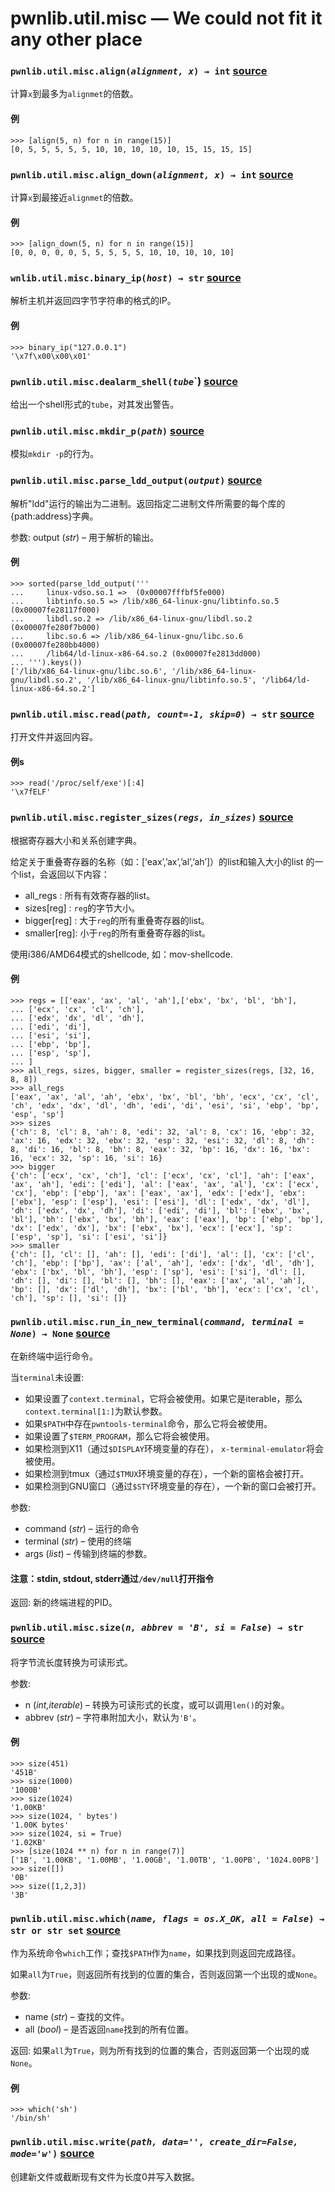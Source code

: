 # pwnlib.util.misc — We could not fit it any other place

### `pwnlib.util.misc.align(`*`alignment, x`*`) → int` [source](https://github.com/Gallopsled/pwntools/blob/67473560c7/pwnlib/util/misc.py#L17-26)

计算`x`到最多为`alignmet`的倍数。

#### 例

```shell
>>> [align(5, n) for n in range(15)]
[0, 5, 5, 5, 5, 5, 10, 10, 10, 10, 10, 15, 15, 15, 15]
```

### `pwnlib.util.misc.align_down(`*`alignment, x`*`) → int` [source](https://github.com/Gallopsled/pwntools/blob/67473560c7/pwnlib/util/misc.py#L29-39)

计算`x`到最接近`alignmet`的倍数。

#### 例

```shell
>>> [align_down(5, n) for n in range(15)]
[0, 0, 0, 0, 0, 5, 5, 5, 5, 5, 10, 10, 10, 10, 10]
```

### `wnlib.util.misc.binary_ip(`*`host`*`) → str` [source](https://github.com/Gallopsled/pwntools/blob/67473560c7/pwnlib/util/misc.py#L42-51)

解析主机并返回四字节字符串的格式的IP。

#### 例

```shell
>>> binary_ip("127.0.0.1")
'\x7f\x00\x00\x01'
```

### `pwnlib.util.misc.dealarm_shell(`*`tube`*`) [source](https://github.com/Gallopsled/pwntools/blob/67473560c7/pwnlib/util/misc.py#L305-320)

给出一个shell形式的`tube`，对其发出警告。

### `pwnlib.util.misc.mkdir_p(`*`path`*`)` [source](https://github.com/Gallopsled/pwntools/blob/67473560c7/pwnlib/util/misc.py#L294-303)

模拟`mkdir -p`的行为。

### `pwnlib.util.misc.parse_ldd_output(`*`output`*`)` [source](https://github.com/Gallopsled/pwntools/blob/67473560c7/pwnlib/util/misc.py#L263-292)

解析"ldd"运行的输出为二进制。返回指定二进制文件所需要的每个库的{path:address}字典。

参数:	output (*str*) – 用于解析的输出。

#### 例

```shell
>>> sorted(parse_ldd_output('''
...     linux-vdso.so.1 =>  (0x00007fffbf5fe000)
...     libtinfo.so.5 => /lib/x86_64-linux-gnu/libtinfo.so.5 (0x00007fe28117f000)
...     libdl.so.2 => /lib/x86_64-linux-gnu/libdl.so.2 (0x00007fe280f7b000)
...     libc.so.6 => /lib/x86_64-linux-gnu/libc.so.6 (0x00007fe280bb4000)
...     /lib64/ld-linux-x86-64.so.2 (0x00007fe2813dd000)
... ''').keys())
['/lib/x86_64-linux-gnu/libc.so.6', '/lib/x86_64-linux-gnu/libdl.so.2', '/lib/x86_64-linux-gnu/libtinfo.so.5', '/lib64/ld-linux-x86-64.so.2']
```

### `pwnlib.util.misc.read(`*`path, count=-1, skip=0`*`) → str` [source](https://github.com/Gallopsled/pwntools/blob/67473560c7/pwnlib/util/misc.py#L104-117)

打开文件并返回内容。

#### 例s

```shell
>>> read('/proc/self/exe')[:4]
'\x7fELF'
```

### `pwnlib.util.misc.register_sizes(`*`regs, in_sizes`*`)` [source](https://github.com/Gallopsled/pwntools/blob/67473560c7/pwnlib/util/misc.py#L322-366)

根据寄存器大小和关系创建字典。

给定关于重叠寄存器的名称（如：[‘eax’,’ax’,’al’,’ah’]）的list和输入大小的list 的一个list，会返回以下内容：

* all_regs : 所有有效寄存器的list。
* sizes[reg] : `reg`的字节大小。
* bigger[reg] : 大于`reg`的所有重叠寄存器的list。
* smaller[reg]: 小于`reg`的所有重叠寄存器的list。

使用i386/AMD64模式的shellcode, 如：mov-shellcode.

#### 例

```shell
>>> regs = [['eax', 'ax', 'al', 'ah'],['ebx', 'bx', 'bl', 'bh'],
... ['ecx', 'cx', 'cl', 'ch'],
... ['edx', 'dx', 'dl', 'dh'],
... ['edi', 'di'],
... ['esi', 'si'],
... ['ebp', 'bp'],
... ['esp', 'sp'],
... ]
>>> all_regs, sizes, bigger, smaller = register_sizes(regs, [32, 16, 8, 8])
>>> all_regs
['eax', 'ax', 'al', 'ah', 'ebx', 'bx', 'bl', 'bh', 'ecx', 'cx', 'cl', 'ch', 'edx', 'dx', 'dl', 'dh', 'edi', 'di', 'esi', 'si', 'ebp', 'bp', 'esp', 'sp']
>>> sizes
{'ch': 8, 'cl': 8, 'ah': 8, 'edi': 32, 'al': 8, 'cx': 16, 'ebp': 32, 'ax': 16, 'edx': 32, 'ebx': 32, 'esp': 32, 'esi': 32, 'dl': 8, 'dh': 8, 'di': 16, 'bl': 8, 'bh': 8, 'eax': 32, 'bp': 16, 'dx': 16, 'bx': 16, 'ecx': 32, 'sp': 16, 'si': 16}
>>> bigger
{'ch': ['ecx', 'cx', 'ch'], 'cl': ['ecx', 'cx', 'cl'], 'ah': ['eax', 'ax', 'ah'], 'edi': ['edi'], 'al': ['eax', 'ax', 'al'], 'cx': ['ecx', 'cx'], 'ebp': ['ebp'], 'ax': ['eax', 'ax'], 'edx': ['edx'], 'ebx': ['ebx'], 'esp': ['esp'], 'esi': ['esi'], 'dl': ['edx', 'dx', 'dl'], 'dh': ['edx', 'dx', 'dh'], 'di': ['edi', 'di'], 'bl': ['ebx', 'bx', 'bl'], 'bh': ['ebx', 'bx', 'bh'], 'eax': ['eax'], 'bp': ['ebp', 'bp'], 'dx': ['edx', 'dx'], 'bx': ['ebx', 'bx'], 'ecx': ['ecx'], 'sp': ['esp', 'sp'], 'si': ['esi', 'si']}
>>> smaller
{'ch': [], 'cl': [], 'ah': [], 'edi': ['di'], 'al': [], 'cx': ['cl', 'ch'], 'ebp': ['bp'], 'ax': ['al', 'ah'], 'edx': ['dx', 'dl', 'dh'], 'ebx': ['bx', 'bl', 'bh'], 'esp': ['sp'], 'esi': ['si'], 'dl': [], 'dh': [], 'di': [], 'bl': [], 'bh': [], 'eax': ['ax', 'al', 'ah'], 'bp': [], 'dx': ['dl', 'dh'], 'bx': ['bl', 'bh'], 'ecx': ['cx', 'cl', 'ch'], 'sp': [], 'si': []}
```

### `pwnlib.util.misc.run_in_new_terminal(`*`command, terminal = None`*`) → None` [source](https://github.com/Gallopsled/pwntools/blob/67473560c7/pwnlib/util/misc.py#L179-261)

在新终端中运行命令。

当`terminal`未设置:
* 如果设置了`context.terminal`，它将会被使用。如果它是iterable，那么`context.terminal[1:]`为默认参数。 
* 如果`$PATH`中存在`pwntools-terminal`命令，那么它将会被使用。
* 如果设置了`$TERM_PROGRAM`，那么它将会被使用。
* 如果检测到X11（通过`$DISPLAY`环境变量的存在）， `x-terminal-emulator`将会被使用。
* 如果检测到tmux（通过`$TMUX`环境变量的存在），一个新的窗格会被打开。
* 如果检测到GNU窗口（通过`$STY`环境变量的存在），一个新的窗口会被打开。

参数:	
* command (*str*) – 运行的命令
* terminal (*str*) – 使用的终端
* args (*list*) – 传输到终端的参数。

#### 注意：stdin, stdout, stderr通过`/dev/null`打开指令

返回:	新的终端进程的PID。

### `pwnlib.util.misc.size(`*`n, abbrev = 'B', si = False`*`) → str` [source](https://github.com/Gallopsled/pwntools/blob/67473560c7/pwnlib/util/misc.py#L54-94)

将字节流长度转换为可读形式。

参数:	
* n (*int,iterable*) – 转换为可读形式的长度，或可以调用`len()`的对象。
* abbrev (*str*) – 字符串附加大小，默认为`'B'`。

#### 例

```shell
>>> size(451)
'451B'
>>> size(1000)
'1000B'
>>> size(1024)
'1.00KB'
>>> size(1024, ' bytes')
'1.00K bytes'
>>> size(1024, si = True)
'1.02KB'
>>> [size(1024 ** n) for n in range(7)]
['1B', '1.00KB', '1.00MB', '1.00GB', '1.00TB', '1.00PB', '1024.00PB']
>>> size([])
'0B'
>>> size([1,2,3])
'3B'
```

### `pwnlib.util.misc.which(`*`name, flags = os.X_OK, all = False`*`) → str or str set` [source](https://github.com/Gallopsled/pwntools/blob/67473560c7/pwnlib/util/misc.py#L129-177)

作为系统命令`which`工作；查找`$PATH`作为`name`，如果找到则返回完成路径。

如果`all`为`True`，则返回所有找到的位置的集合，否则返回第一个出现的或`None`。

参数:	
* name (*str*) – 查找的文件。
* all (*bool*) – 是否返回`name`找到的所有位置。

返回:	
如果`all`为`True`，则为所有找到的位置的集合，否则返回第一个出现的或`None`。

#### 例

```shell
>>> which('sh')
'/bin/sh'
```

### `pwnlib.util.misc.write(`*`path, data='', create_dir=False, mode='w'`*`)` [source](https://github.com/Gallopsled/pwntools/blob/67473560c7/pwnlib/util/misc.py#L120-127)

创建新文件或截断现有文件为长度0并写入数据。
